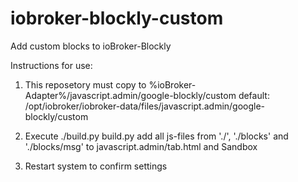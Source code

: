 # iobroker-blockly-custom
Add custom blocks to ioBroker-Blockly


Instructions for use:

1. This reposetory must copy to %ioBroker-Adapter%/javascript.admin/google-blockly/custom
default: /opt/iobroker/iobroker-data/files/javascript.admin/google-blockly/custom

2. Execute ./build.py
build.py add all js-files from './', './blocks' and './blocks/msg' to javascript.admin/tab.html and Sandbox

3. Restart system to confirm settings
